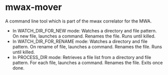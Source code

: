 # mwax-mover
A command line tool which is part of the mwax correlator for the MWA. 

* In WATCH_DIR_FOR_NEW mode: Watches a directory and file pattern. On new file, launches a command. Renames the file. Runs until killed.
* In WATCH_DIR_FOR_RENAME mode: Watches a directory and file pattern. On rename of file, launches a command. Renames the file. Runs until killed.
* In PROCESS_DIR mode: Retrieves a file list from a directory and file pattern. For each file, launches a command. Renames the file. Exits once done. 